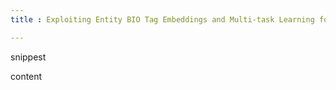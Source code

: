 ```yaml
---
title : Exploiting Entity BIO Tag Embeddings and Multi-task Learning for Relation Extraction with Imbalanced Data

---
```


snippest

content